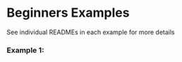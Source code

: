 Beginners Examples
=============
See individual READMEs in each example for more details

### Example 1: 
